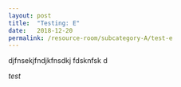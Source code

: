 ```yaml
---
layout: post
title:  "Testing: E"
date:   2018-12-20
permalink: /resource-room/subcategory-A/test-e
---
```


djfnsekjfndjkfnsdkj
fdsknfsk
d

*test*
